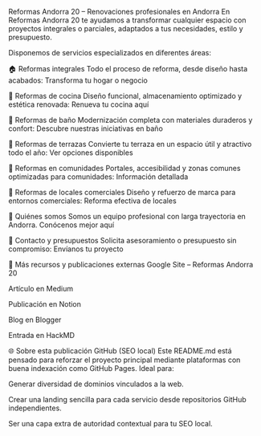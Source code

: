 Reformas Andorra 20 – Renovaciones profesionales en Andorra
En Reformas Andorra 20 te ayudamos a transformar cualquier espacio con proyectos integrales o parciales, adaptados a tus necesidades, estilo y presupuesto.

Disponemos de servicios especializados en diferentes áreas:

🏠 Reformas integrales
Todo el proceso de reforma, desde diseño hasta acabados:
Transforma tu hogar o negocio

🍴 Reformas de cocina
Diseño funcional, almacenamiento optimizado y estética renovada:
Renueva tu cocina aquí

🚿 Reformas de baño
Modernización completa con materiales duraderos y confort:
Descubre nuestras iniciativas en baño

🌿 Reformas de terrazas
Convierte tu terraza en un espacio útil y atractivo todo el año:
Ver opciones disponibles

🏢 Reformas en comunidades
Portales, accesibilidad y zonas comunes optimizadas para comunidades:
Información detallada

🏬 Reformas de locales comerciales
Diseño y refuerzo de marca para entornos comerciales:
Reforma efectiva de locales

🤝 Quiénes somos
Somos un equipo profesional con larga trayectoria en Andorra.
Conócenos mejor aquí

📩 Contacto y presupuestos
Solicita asesoramiento o presupuesto sin compromiso:
Envíanos tu proyecto

🔗 Más recursos y publicaciones externas
Google Site – Reformas Andorra 20

Artículo en Medium

Publicación en Notion

Blog en Blogger

Entrada en HackMD

🌐 Sobre esta publicación GitHub (SEO local)
Este README.md está pensado para reforzar el proyecto principal mediante plataformas con buena indexación como GitHub Pages. Ideal para:

Generar diversidad de dominios vinculados a la web.

Crear una landing sencilla para cada servicio desde repositorios GitHub independientes.

Ser una capa extra de autoridad contextual para tu SEO local.

